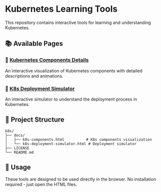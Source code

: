 # Kubernetes Learning Tools

This repository contains interactive tools for learning and understanding Kubernetes.

## 📚 Available Pages

### 🔧 [Kubernetes Components Details](https://n0cl0ud.github.io/k8s/docs/k8s-components.html)
An interactive visualization of Kubernetes components with detailed descriptions and animations.

### 🚀 [K8s Deployment Simulator](https://n0cl0ud.github.io/k8s/docs/k8s-deployment-simulator.html)
An interactive simulator to understand the deployment process in Kubernetes.

## 📁 Project Structure

```
k8s/
├── docs/
│   ├── k8s-components.html          # K8s components visualization
│   └── k8s-deployment-simulator.html # Deployment simulator
├── LICENSE
└── README.md
```

## 🎯 Usage

These tools are designed to be used directly in the browser. No installation required - just open the HTML files.